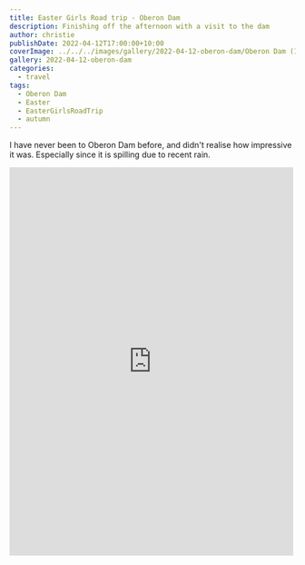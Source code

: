 ```yaml
---
title: Easter Girls Road trip - Oberon Dam
description: Finishing off the afternoon with a visit to the dam
author: christie
publishDate: 2022-04-12T17:00:00+10:00
coverImage: ../../../images/gallery/2022-04-12-oberon-dam/Oberon Dam (13).jpeg
gallery: 2022-04-12-oberon-dam
categories:
  - travel
tags:
  - Oberon Dam
  - Easter
  - EasterGirlsRoadTrip
  - autumn
---
```


I have never been to Oberon Dam before, and didn't realise how impressive it was. Especially since it is spilling due to recent rain.

<iframe src="https://www.facebook.com/plugins/post.php?href=https%3A%2F%2Fwww.facebook.com%2Fchris1.tham%2Fposts%2Fpfbid022tKv7PyZBrkUqwiJGSypSjFw21jKFoAM2Thhkxwoo8VWND91w167eCakJBbPGuEXl&show_text=true&width=500" width="500" height="684" style="border:none;overflow:hidden" scrolling="no" frameborder="0" allowfullscreen="true" allow="autoplay; clipboard-write; encrypted-media; picture-in-picture; web-share"></iframe>

